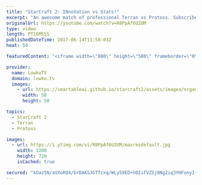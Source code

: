 ```yaml
---
title: "StarCraft 2: INnoVation vs Stats!"
excerpt: "An awesome match of professional Terran vs Protoss. Subscribe for more videos: http://lowko.tv/youtube Neeblet vs Snute: https://goo.gl/8paMLW  INnoVation vs Stats is an incredibly high level Terran vs Protoss. Both of these players are some of the very best in their respective races. Both have been"
originalUrl: https://youtube.com/watch?v=R8PpAf6U2UM
type: video
length: PT16M55S
publishedDateTime: 2017-06-14T11:58:03Z
heat: 50

featuredContent: "<iframe width=\"800\" height=\"500\" frameborder=\"0\" src=\"https://www.youtube.com/embed/R8PpAf6U2UM\" allow=\"accelerometer; autoplay; encrypted-media; gyroscope; picture-in-picture\" allowfullscreen></iframe>"

provider:
  name: LowkoTV
  domain: lowko.tv
  images:
    - url: https://smartableai.github.io/starcraft2/assets/images/organizations/lowko.tv-50x50.jpg
      width: 50
      height: 50

topics:
  - StarCraft 2
  - Terran
  - Protoss

images:
  - url: https://i.ytimg.com/vi/R8PpAf6U2UM/maxresdefault.jpg
    width: 1280
    height: 720
    isCached: true

secured: "kOaz5N/aVXoRQ4/brDAKSJGTTzxq/WLyS9ED+hOIiFVZSj8NgZiq3YHFonyI+LnN8k3GZ+ph+osTgazEIDXqoQj30z7u+8JKcd5rvHEsc1MLpca7VhS3PME53+WnbZt87OOYFo3KQ+VWwC/3k8+c1gkj3DpTyei637+nwZ89FVpb2T2PqK6+4Q1wupWj7ol/2Qdq9FlzteDrQyR+rO6mHQThPcQRTRj4hQTxEiA37FYvt7peg4O1VHJ3rwtdU9EOUTJNeWJE1UKuZQmILVv5ugNgl9pkI3LqUGyq5Mv+cuZeQ+lzXvOWlYg7xYzj9clSrw8usEIZTtS6yRqgDI0NR8EvVhyfiJEk77moO9B25odxoHywQ7wcq1W5uFE4O3EUDCctf3d2AsrXrIX7OydpPzb9GOHdVCLB9dbhAYHyTRI=;/aWhuuvMyn7LrlLD6TO5WA=="
---
```


